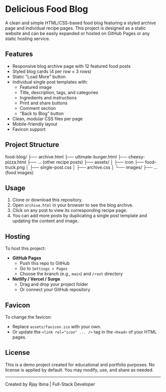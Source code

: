 # Delicious Food Blog

A clean and simple HTML/CSS-based food blog featuring a styled archive page and individual recipe pages. This project is designed as a static website and can be easily expanded or hosted on GitHub Pages or any static hosting service.

## Features

- Responsive blog archive page with 12 featured food posts
- Styled blog cards (4 per row × 3 rows)
- Static "Load More" button
- Individual single post templates with:
  - Featured image
  - Title, description, tags, and categories
  - Ingredients and instructions
  - Print and share buttons
  - Comment section
  - “Back to Blog” button
- Clean, modular CSS files per page
- Mobile-friendly layout
- Favicon support

## Project Structure

food-blog/
├── archive.html
├── ultimate-burger.html
├── cheesy-pizza.html
├── ... (other recipe posts)
├── assets/
│ ├── icon
    ├── food-truck.png
│ ├── single-post.css
│ ├── archive.css
│ └── images/
    ├── ... (food images)


## Usage

1. Clone or download this repository.
2. Open `archive.html` in your browser to see the blog archive.
3. Click on any post to view its corresponding recipe page.
4. You can add more posts by duplicating a single post template and updating the content and image.

## Hosting

To host this project:

- **GitHub Pages**
  - Push this repo to GitHub
  - Go to `Settings > Pages`
  - Choose the branch (e.g., `main`) and `/root` directory
- **Netlify / Vercel / Surge**
  - Drag and drop your project folder
  - Or connect your GitHub repository

## Favicon

To change the favicon:

- Replace `assets/favicon.ico` with your own.
- Or update the `<link rel="icon" ... />` tag in the `<head>` of your HTML pages.

## License

This is a demo project created for educational and portfolio purposes. No license is applied by default. You may modify, use, and share as needed.

---

Created by Rjay Ibina | Full-Stack Developer